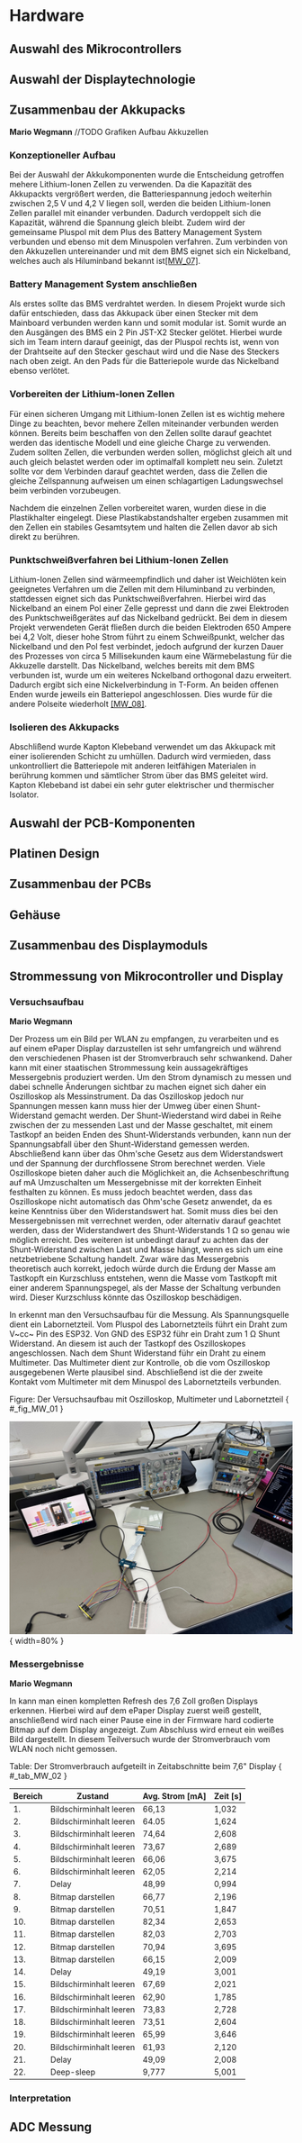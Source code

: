 # Hardware

## Auswahl des Mikrocontrollers

## Auswahl der Displaytechnologie

## Zusammenbau der Akkupacks
**Mario Wegmann**
//TODO
Grafiken Aufbau Akkuzellen

### Konzeptioneller Aufbau

Bei der Auswahl der Akkukomponenten wurde die Entscheidung getroffen mehere Lithium-Ionen Zellen zu verwenden. Da die Kapazität des Akkupackts vergrößert werden, die Batteriespannung jedoch weiterhin zwischen 2,5 V und 4,2 V liegen soll, werden die beiden Lithium-Ionen Zellen parallel mit einander verbunden. Dadurch verdoppelt sich die Kapazität, während die Spannung gleich bleibt. Zudem wird der gemeinsame Pluspol mit dem Plus des Battery Management System verbunden und ebenso mit dem Minuspolen verfahren. Zum verbinden von den Akkuzellen untereinander und mit dem BMS eignet sich ein Nickelband, welches auch als Hiluminband bekannt ist[[MW_07]](Quellenverzeichnis.md#MW_07). 

### Battery Management System anschließen
Als erstes sollte das BMS verdrahtet werden. In diesem Projekt wurde sich dafür entschieden, dass das Akkupack über einen Stecker mit dem Mainboard verbunden werden kann und somit modular ist. Somit wurde an den Ausgängen des BMS ein 2 Pin JST-X2 Stecker gelötet. Hierbei wurde sich im Team intern darauf geeinigt, das der Pluspol rechts ist, wenn von der Drahtseite auf den Stecker geschaut wird und die Nase des Steckers nach oben zeigt. An den Pads für die Batteriepole wurde das Nickelband ebenso verlötet. 

### Vorbereiten der Lithium-Ionen Zellen
Für einen sicheren Umgang mit Lithium-Ionen Zellen ist es wichtig mehere Dinge zu beachten, bevor mehere Zellen miteinander verbunden werden können. 
Bereits beim beschaffen von den Zellen sollte darauf geachtet werden das identische Modell und eine gleiche Charge zu verwenden. 
Zudem sollten Zellen, die verbunden werden sollen, möglichst gleich alt und auch gleich belastet werden oder im optimalfall komplett neu sein. 
Zuletzt sollte vor dem Verbinden darauf geachtet werden, dass die Zellen die gleiche Zellspannung aufweisen um einen schlagartigen Ladungswechsel beim verbinden vorzubeugen.

Nachdem die einzelnen Zellen vorbereitet waren, wurden diese in die Plastikhalter eingelegt. Diese Plastikabstandshalter ergeben zusammen mit den Zellen ein stabiles Gesamtsytem und halten die Zellen davor ab sich direkt zu berühren.  

### Punktschweißverfahren bei Lithium-Ionen Zellen
Lithium-Ionen Zellen sind wärmeempfindlich und daher ist Weichlöten kein geeignetes Verfahren um die Zellen mit dem Hiluminband zu verbinden, stattdessen eignet sich das Punktschweißverfahren. Hierbei wird das Nickelband an einem Pol einer Zelle gepresst und dann die zwei Elektroden des Punktschweißgerätes auf das Nickelband gedrückt. Bei dem in diesem Projekt verwendeten Gerät fließen durch die beiden Elektroden 650 Ampere bei 4,2 Volt, dieser hohe Strom führt zu einem Schweißpunkt, welcher das Nickelband und den Pol fest verbindet, jedoch aufgrund der kurzen Dauer des Prozesses von circa 5 Millisekunden kaum eine Wärmebelastung für die Akkuzelle darstellt. Das Nickelband, welches bereits mit dem BMS verbunden ist, wurde um ein weiteres Nckelband orthogonal dazu erweitert. Dadurch ergibt sich eine Nickelverbindung in T-Form. An beiden offenen Enden wurde jeweils ein Batteriepol angeschlossen. Dies wurde für die andere Polseite wiederholt [[MW_08]](Quellenverzeichnis.md#MW_08).

### Isolieren des Akkupacks
Abschlißend wurde Kapton Klebeband verwendet um das Akkupack mit einer isolierenden Schicht zu umhüllen. Dadurch wird vermieden, dass unkontrolliert die Batteriepole mit anderen leitfähigen Materialen in berührung kommen und sämtlicher Strom über das BMS geleitet wird. Kapton Klebeband ist dabei ein sehr guter elektrischer und thermischer Isolator. 

## Auswahl der PCB-Komponenten

## Platinen Design

## Zusammenbau der PCBs

## Gehäuse

## Zusammenbau des Displaymoduls

## Strommessung von Mikrocontroller und Display
### Versuchsaufbau
**Mario Wegmann**

Der Prozess um ein Bild per WLAN zu empfangen, zu verarbeiten und es auf einem ePaper Display darzustellen ist sehr umfangreich und während den verschiedenen Phasen ist der Stromverbrauch sehr schwankend. Daher kann mit einer staatischen Strommessung kein aussagekräftiges Messergebnis produziert werden. Um den Strom dynamisch zu messen und dabei schnelle Änderungen sichtbar zu machen eignet sich daher ein Oszilloskop als Messinstrument. Da das Oszilloskop jedoch nur Spannungen messen kann muss hier der Umweg über einen Shunt-Widerstand gemacht werden. Der Shunt-Wiederstand wird dabei in Reihe zwischen der zu messenden Last und der Masse geschaltet, mit einem Tastkopf an beiden Enden des Shunt-Widerstands verbunden, kann nun der Spannungsabfall über den Shunt-Widerstand gemessen werden. Abschließend kann über das Ohm'sche Gesetz aus dem Widerstandswert und der Spannung der durchflossene Strom berechnet werden. Viele Oszilloskope bieten daher auch die Möglichkeit an, die Achsenbeschriftung auf mA Umzuschalten um Messergebnisse mit der korrekten Einheit festhalten zu können. Es muss jedoch beachtet werden, dass das Oszilloskope nicht automatisch das Ohm'sche Gesetz anwendet, da es keine Kenntniss über den Widerstandswert hat. Somit muss dies bei den Messergebnissen mit verrechnet werden, oder alternativ darauf geachtet werden, dass der Widerstandwert des Shunt-Widerstands 1 Ω so genau wie möglich erreicht. Des weiteren ist unbedingt darauf zu achten das der Shunt-Widerstand zwischen Last und Masse hängt, wenn es sich um eine netzbetriebene Schaltung handelt. Zwar wäre das Messergebnis theoretisch auch korrekt, jedoch würde durch die Erdung der Masse am Tastkopft ein Kurzschluss entstehen, wenn die Masse vom Tastkopft mit einer anderem Spannungspegel, als der Masse der Schaltung verbunden wird. Dieser Kurzschluss könnte das Oszilloskop beschädigen. 

In [](#_fig_MW_01) erkennt man den Versuchsaufbau für die Messung. Als Spannungsquelle dient ein Labornetzteil. Vom Pluspol des Labornetzteils führt ein Draht zum V~cc~ Pin des ESP32. Von GND des ESP32 führ ein Draht zum 1 Ω Shunt Widerstand. An diesem ist auch der Tastkopf des Oszilloskopes angeschlossen. Nach dem Shunt Widerstand führ ein Draht zu einem Multimeter. Das Multimeter dient zur Kontrolle, ob die vom Oszilloskop ausgegebenen Werte plausibel sind. Abschließend ist die der zweite Kontakt vom Multimeter mit dem Minuspol des Labornetzteils verbunden. 

Figure: Der Versuchsaufbau mit Oszilloskop, Multimeter und Labornetzteil { #_fig_MW_01 }

![](img/Strommessung_7_6.jpeg){ width=80% }

### Messergebnisse
**Mario Wegmann**

In []( #_tab_MW_02 ) kann man einen kompletten Refresh des 7,6 Zoll großen Displays erkennen. Hierbei wird auf dem ePaper Display zuerst weiß gestellt, anschließend wird nach einer Pause eine in der Firmware hard codierte Bitmap auf dem Display angezeigt. Zum Abschluss wird erneut ein weißes Bild dargestellt. In diesem Teilversuch wurde der Stromverbrauch vom WLAN noch nicht gemossen. 

Table: Der Stromverbrauch aufgeteilt in Zeitabschnitte beim 7,6" Display { #_tab_MW_02 }

| Bereich | Zustand	| Avg. Strom  [mA] |	Zeit [s] |
|-|-|-|-|
| 1.  | Bildschirminhalt leeren	| 66,13 |	1,032 |
| 2.  | Bildschirminhalt leeren	| 64.05 |	1,624 |
| 3.  | Bildschirminhalt leeren	| 74,64 |	2,608 |
| 4.  | Bildschirminhalt leeren	| 73,67 |	2,689 |
| 5.  | Bildschirminhalt leeren	| 66,06 |	3,675 |
| 6.  | Bildschirminhalt leeren	| 62,05 |	2,214 |
| 7.  | Delay	| 48,99 |	0,994 |
| 8.  | Bitmap darstellen	| 66,77 |	2,196 |
| 9.  | Bitmap darstellen	| 70,51 |	1,847 |
| 10. |  Bitmap darstellen	| 82,34 |	2,653 |
| 11. |  Bitmap darstellen	| 82,03 |	2,703 |
| 12. |  Bitmap darstellen	| 70,94 |	3,695 |
| 13. |  Bitmap darstellen	| 66,15 |	2,009 |
| 14. |  Delay	| 49,19 |	3,001 |
| 15. |  Bildschirminhalt leeren	| 67,69 |	2,021 |
| 16. |  Bildschirminhalt leeren	| 62,90 |	1,785 |
| 17. |  Bildschirminhalt leeren	| 73,83 |	2,728 |
| 18. |  Bildschirminhalt leeren	| 73,51 |	2,604 |
| 19. |  Bildschirminhalt leeren	| 65,99 |	3,646 |
| 20. |  Bildschirminhalt leeren	| 61,93 |	2,120 |
| 21. |  Delay	| 49,09 |	2,008 |
| 22. |  Deep-sleep	| 9,777 |	5,001 |


### Interpretation

## ADC Messung